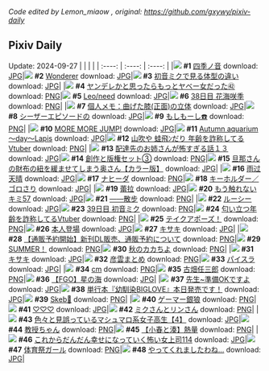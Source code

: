 *Code edited by Lemon_miaow , original: https://github.com/gxywy/pixiv-daily*
## Pixiv Daily 
Update: 2024-09-27
|      |      |      |
| :----: | :----: | :----: |
|![](https://pximg.lemonmiaow.xyz/c/240x480/img-master/img/2024/09/25/19/52/13/122763115_p0_master1200.jpg) **#1** [四季ノ音](https://www.pixiv.net/artworks/122763115) download: [JPG](https://pximg.lemonmiaow.xyz/img-original/img/2024/09/25/19/52/13/122763115_p0.jpg)|![](https://pximg.lemonmiaow.xyz/c/240x480/img-master/img/2024/09/25/21/34/29/122766178_p0_master1200.jpg) **#2** [Wonderer](https://www.pixiv.net/artworks/122766178) download: [JPG](https://pximg.lemonmiaow.xyz/img-original/img/2024/09/25/21/34/29/122766178_p0.jpg)|![](https://pximg.lemonmiaow.xyz/c/240x480/img-master/img/2024/09/26/00/00/41/122771180_p0_master1200.jpg) **#3** [初音ミクで見る体型の違い](https://www.pixiv.net/artworks/122771180) download: [JPG](https://pximg.lemonmiaow.xyz/img-original/img/2024/09/26/00/00/41/122771180_p0.jpg)|
|![](https://pximg.lemonmiaow.xyz/c/240x480/img-master/img/2024/09/26/00/00/51/122771207_p0_master1200.jpg) **#4** [ヤンデレかと思ったらもっとヤベー女だった㊷](https://www.pixiv.net/artworks/122771207) download: [PNG](https://pximg.lemonmiaow.xyz/img-original/img/2024/09/26/00/00/51/122771207_p0.png)|![](https://pximg.lemonmiaow.xyz/c/240x480/img-master/img/2024/09/25/18/08/28/122760711_p0_master1200.jpg) **#5** [Leo/need](https://www.pixiv.net/artworks/122760711) download: [JPG](https://pximg.lemonmiaow.xyz/img-original/img/2024/09/25/18/08/28/122760711_p0.jpg)|![](https://pximg.lemonmiaow.xyz/c/240x480/img-master/img/2024/09/25/00/00/14/122744419_p0_master1200.jpg) **#6** [38日目 花海咲季](https://www.pixiv.net/artworks/122744419) download: [PNG](https://pximg.lemonmiaow.xyz/img-original/img/2024/09/25/00/00/14/122744419_p0.png)|
|![](https://pximg.lemonmiaow.xyz/c/240x480/img-master/img/2024/09/26/06/00/04/122777221_p0_master1200.jpg) **#7** [個人メモ：曲げた膝(正面)の立体](https://www.pixiv.net/artworks/122777221) download: [JPG](https://pximg.lemonmiaow.xyz/img-original/img/2024/09/26/06/00/04/122777221_p0.jpg)|![](https://pximg.lemonmiaow.xyz/c/240x480/img-master/img/2024/09/25/00/11/02/122745042_p0_master1200.jpg) **#8** [シーザーエピソードの](https://www.pixiv.net/artworks/122745042) download: [JPG](https://pximg.lemonmiaow.xyz/img-original/img/2024/09/25/00/11/02/122745042_p0.jpg)|![](https://pximg.lemonmiaow.xyz/c/240x480/img-master/img/2024/09/25/00/00/16/122744434_p0_master1200.jpg) **#9** [もしもーし☎️](https://www.pixiv.net/artworks/122744434) download: [PNG](https://pximg.lemonmiaow.xyz/img-original/img/2024/09/25/00/00/16/122744434_p0.png)|
|![](https://pximg.lemonmiaow.xyz/c/240x480/img-master/img/2024/09/26/17/13/14/122786744_p0_master1200.jpg) **#10** [MORE MORE JUMP!](https://www.pixiv.net/artworks/122786744) download: [JPG](https://pximg.lemonmiaow.xyz/img-original/img/2024/09/26/17/13/14/122786744_p0.jpg)|![](https://pximg.lemonmiaow.xyz/c/240x480/img-master/img/2024/09/25/00/00/08/122744384_p0_master1200.jpg) **#11** [Autumn aquarium～day～Lapis](https://www.pixiv.net/artworks/122744384) download: [JPG](https://pximg.lemonmiaow.xyz/img-original/img/2024/09/25/00/00/08/122744384_p0.jpg)|![](https://pximg.lemonmiaow.xyz/c/240x480/img-master/img/2024/09/25/21/19/27/122765718_p0_master1200.jpg) **#12** [山吹や 蛙飛ﾝだり 年齢を詐称してるVtuber](https://www.pixiv.net/artworks/122765718) download: [PNG](https://pximg.lemonmiaow.xyz/img-original/img/2024/09/25/21/19/27/122765718_p0.png)|
|![](https://pximg.lemonmiaow.xyz/c/240x480/img-master/img/2024/09/26/18/54/44/122788915_p0_master1200.jpg) **#13** [配達先のお姉さんが怖すぎる話１３](https://www.pixiv.net/artworks/122788915) download: [JPG](https://pximg.lemonmiaow.xyz/img-original/img/2024/09/26/18/54/44/122788915_p0.jpg)|![](https://pximg.lemonmiaow.xyz/c/240x480/img-master/img/2024/09/25/21/56/21/122766845_p0_master1200.jpg) **#14** [創作と版権セット③](https://www.pixiv.net/artworks/122766845) download: [PNG](https://pximg.lemonmiaow.xyz/img-original/img/2024/09/25/21/56/21/122766845_p0.png)|![](https://pximg.lemonmiaow.xyz/c/240x480/img-master/img/2024/09/25/00/02/43/122744724_p0_master1200.jpg) **#15** [旦那さんの財布の紐を緩ませてしまう奥さん【カラー版】](https://www.pixiv.net/artworks/122744724) download: [JPG](https://pximg.lemonmiaow.xyz/img-original/img/2024/09/25/00/02/43/122744724_p0.jpg)|
|![](https://pximg.lemonmiaow.xyz/c/240x480/img-master/img/2024/09/26/13/53/47/122783580_p0_master1200.jpg) **#16** [雨过天晴](https://www.pixiv.net/artworks/122783580) download: [JPG](https://pximg.lemonmiaow.xyz/img-original/img/2024/09/26/13/53/47/122783580_p0.jpg)|![](https://pximg.lemonmiaow.xyz/c/240x480/img-master/img/2024/09/25/00/21/49/122745393_p0_master1200.jpg) **#17** [ナヒーダ](https://www.pixiv.net/artworks/122745393) download: [PNG](https://pximg.lemonmiaow.xyz/img-original/img/2024/09/25/00/21/49/122745393_p0.png)|![](https://pximg.lemonmiaow.xyz/c/240x480/img-master/img/2024/09/26/17/26/57/122786945_p0_master1200.jpg) **#18** [キーホルダー／ゴロさり](https://www.pixiv.net/artworks/122786945) download: [JPG](https://pximg.lemonmiaow.xyz/img-original/img/2024/09/26/17/26/57/122786945_p0.jpg)|
|![](https://pximg.lemonmiaow.xyz/c/240x480/img-master/img/2024/09/26/00/04/50/122771480_p0_master1200.jpg) **#19** [蕾拉](https://www.pixiv.net/artworks/122771480) download: [JPG](https://pximg.lemonmiaow.xyz/img-original/img/2024/09/26/00/04/50/122771480_p0.jpg)|![](https://pximg.lemonmiaow.xyz/c/240x480/img-master/img/2024/09/25/18/15/48/122760863_p0_master1200.jpg) **#20** [もう触れないキミ57](https://www.pixiv.net/artworks/122760863) download: [JPG](https://pximg.lemonmiaow.xyz/img-original/img/2024/09/25/18/15/48/122760863_p0.jpg)|![](https://pximg.lemonmiaow.xyz/c/240x480/img-master/img/2024/09/26/00/00/53/122771214_p0_master1200.jpg) **#21** [——散步](https://www.pixiv.net/artworks/122771214) download: [PNG](https://pximg.lemonmiaow.xyz/img-original/img/2024/09/26/00/00/53/122771214_p0.png)|
|![](https://pximg.lemonmiaow.xyz/c/240x480/img-master/img/2024/09/26/00/00/18/122771075_p0_master1200.jpg) **#22** [ルーシー](https://www.pixiv.net/artworks/122771075) download: [JPG](https://pximg.lemonmiaow.xyz/img-original/img/2024/09/26/00/00/18/122771075_p0.jpg)|![](https://pximg.lemonmiaow.xyz/c/240x480/img-master/img/2024/09/26/01/10/07/122773462_p0_master1200.jpg) **#23** [39日目 初音ミク](https://www.pixiv.net/artworks/122773462) download: [PNG](https://pximg.lemonmiaow.xyz/img-original/img/2024/09/26/01/10/07/122773462_p0.png)|![](https://pximg.lemonmiaow.xyz/c/240x480/img-master/img/2024/09/26/21/01/50/122792404_p0_master1200.jpg) **#24** [匂い立つ年齢を詐称してるVtuber](https://www.pixiv.net/artworks/122792404) download: [PNG](https://pximg.lemonmiaow.xyz/img-original/img/2024/09/26/21/01/50/122792404_p0.png)|
|![](https://pximg.lemonmiaow.xyz/c/240x480/img-master/img/2024/09/25/21/12/01/122765515_p0_master1200.jpg) **#25** [テイクアポーズ！](https://www.pixiv.net/artworks/122765515) download: [PNG](https://pximg.lemonmiaow.xyz/img-original/img/2024/09/25/21/12/01/122765515_p0.png)|![](https://pximg.lemonmiaow.xyz/c/240x480/img-master/img/2024/09/25/09/05/57/122752862_p0_master1200.jpg) **#26** [本人登場](https://www.pixiv.net/artworks/122752862) download: [JPG](https://pximg.lemonmiaow.xyz/img-original/img/2024/09/25/09/05/57/122752862_p0.jpg)|![](https://pximg.lemonmiaow.xyz/c/240x480/img-master/img/2024/09/26/13/51/58/122783508_p0_master1200.jpg) **#27** [キサキ](https://www.pixiv.net/artworks/122783508) download: [JPG](https://pximg.lemonmiaow.xyz/img-original/img/2024/09/26/13/51/58/122783508_p0.jpg)|
|![](https://pximg.lemonmiaow.xyz/c/240x480/img-master/img/2024/09/26/10/27/30/122780464_p0_master1200.jpg) **#28** [【通販予約開始】新刊DL販売、通販予約について](https://www.pixiv.net/artworks/122780464) download: [PNG](https://pximg.lemonmiaow.xyz/img-original/img/2024/09/26/10/27/30/122780464_p0.png)|![](https://pximg.lemonmiaow.xyz/c/240x480/img-master/img/2024/09/25/01/25/40/122747091_p0_master1200.jpg) **#29** [SUMMER！](https://www.pixiv.net/artworks/122747091) download: [PNG](https://pximg.lemonmiaow.xyz/img-original/img/2024/09/25/01/25/40/122747091_p0.png)|![](https://pximg.lemonmiaow.xyz/c/240x480/img-master/img/2024/09/26/21/31/28/122793296_p0_master1200.jpg) **#30** [秋のカカちよ](https://www.pixiv.net/artworks/122793296) download: [PNG](https://pximg.lemonmiaow.xyz/img-original/img/2024/09/26/21/31/28/122793296_p0.png)|
|![](https://pximg.lemonmiaow.xyz/c/240x480/img-master/img/2024/09/26/00/00/20/122771080_p0_master1200.jpg) **#31** [キサキ](https://www.pixiv.net/artworks/122771080) download: [JPG](https://pximg.lemonmiaow.xyz/img-original/img/2024/09/26/00/00/20/122771080_p0.jpg)|![](https://pximg.lemonmiaow.xyz/c/240x480/img-master/img/2024/09/25/12/05/34/122755189_p0_master1200.jpg) **#32** [彦雲まとめ](https://www.pixiv.net/artworks/122755189) download: [PNG](https://pximg.lemonmiaow.xyz/img-original/img/2024/09/25/12/05/34/122755189_p0.png)|![](https://pximg.lemonmiaow.xyz/c/240x480/img-master/img/2024/09/26/00/00/59/122771232_p0_master1200.jpg) **#33** [パイスラ](https://www.pixiv.net/artworks/122771232) download: [JPG](https://pximg.lemonmiaow.xyz/img-original/img/2024/09/26/00/00/59/122771232_p0.jpg)|
|![](https://pximg.lemonmiaow.xyz/c/240x480/img-master/img/2024/09/25/20/48/58/122764767_p0_master1200.jpg) **#34** [cm](https://www.pixiv.net/artworks/122764767) download: [PNG](https://pximg.lemonmiaow.xyz/img-original/img/2024/09/25/20/48/58/122764767_p0.png)|![](https://pximg.lemonmiaow.xyz/c/240x480/img-master/img/2024/09/26/00/11/47/122771785_p0_master1200.jpg) **#35** [古畑任三郎](https://www.pixiv.net/artworks/122771785) download: [PNG](https://pximg.lemonmiaow.xyz/img-original/img/2024/09/26/00/11/47/122771785_p0.png)|![](https://pximg.lemonmiaow.xyz/c/240x480/img-master/img/2024/09/25/18/43/54/122761518_p0_master1200.jpg) **#36** [【FGO】星の海](https://www.pixiv.net/artworks/122761518) download: [JPG](https://pximg.lemonmiaow.xyz/img-original/img/2024/09/25/18/43/54/122761518_p0.jpg)|
|![](https://pximg.lemonmiaow.xyz/c/240x480/img-master/img/2024/09/26/00/00/23/122771097_p0_master1200.jpg) **#37** [先生~準備OKですよ](https://www.pixiv.net/artworks/122771097) download: [JPG](https://pximg.lemonmiaow.xyz/img-original/img/2024/09/26/00/00/23/122771097_p0.jpg)|![](https://pximg.lemonmiaow.xyz/c/240x480/img-master/img/2024/09/26/00/25/09/122772227_p0_master1200.jpg) **#38** [単行本『幼馴染BIGLOVE』本日発売です！](https://www.pixiv.net/artworks/122772227) download: [JPG](https://pximg.lemonmiaow.xyz/img-original/img/2024/09/26/00/25/09/122772227_p0.jpg)|![](https://pximg.lemonmiaow.xyz/c/240x480/img-master/img/2024/09/26/00/13/05/122771834_p0_master1200.jpg) **#39** [Skeb💙](https://www.pixiv.net/artworks/122771834) download: [PNG](https://pximg.lemonmiaow.xyz/img-original/img/2024/09/26/00/13/05/122771834_p0.png)|
|![](https://pximg.lemonmiaow.xyz/c/240x480/img-master/img/2024/09/26/00/00/11/122771031_p0_master1200.jpg) **#40** [ゲーマー銀狼](https://www.pixiv.net/artworks/122771031) download: [PNG](https://pximg.lemonmiaow.xyz/img-original/img/2024/09/26/00/00/11/122771031_p0.png)|![](https://pximg.lemonmiaow.xyz/c/240x480/img-master/img/2024/09/25/13/42/10/122756451_p0_master1200.jpg) **#41** [♡♡♡](https://www.pixiv.net/artworks/122756451) download: [JPG](https://pximg.lemonmiaow.xyz/img-original/img/2024/09/25/13/42/10/122756451_p0.jpg)|![](https://pximg.lemonmiaow.xyz/c/240x480/img-master/img/2024/09/26/00/19/49/122772057_p0_master1200.jpg) **#42** [ミクさんとリンさん](https://www.pixiv.net/artworks/122772057) download: [PNG](https://pximg.lemonmiaow.xyz/img-original/img/2024/09/26/00/19/49/122772057_p0.png)|
|![](https://pximg.lemonmiaow.xyz/c/240x480/img-master/img/2024/09/25/17/01/22/122759313_p0_master1200.jpg) **#43** [色々と見誤っているマシュマロ系女子高生【4】](https://www.pixiv.net/artworks/122759313) download: [JPG](https://pximg.lemonmiaow.xyz/img-original/img/2024/09/25/17/01/22/122759313_p0.jpg)|![](https://pximg.lemonmiaow.xyz/c/240x480/img-master/img/2024/09/25/00/00/32/122744514_p0_master1200.jpg) **#44** [教授ちゃん](https://www.pixiv.net/artworks/122744514) download: [PNG](https://pximg.lemonmiaow.xyz/img-original/img/2024/09/25/00/00/32/122744514_p0.png)|![](https://pximg.lemonmiaow.xyz/c/240x480/img-master/img/2024/09/26/19/34/23/122789875_p0_master1200.jpg) **#45** [【小春と湊】熱量](https://www.pixiv.net/artworks/122789875) download: [PNG](https://pximg.lemonmiaow.xyz/img-original/img/2024/09/26/19/34/23/122789875_p0.png)|
|![](https://pximg.lemonmiaow.xyz/c/240x480/img-master/img/2024/09/27/11/06/17/122786508_p0_master1200.jpg) **#46** [これからだんだん幸せになっていく怖い女上司114](https://www.pixiv.net/artworks/122786508) download: [JPG](https://pximg.lemonmiaow.xyz/img-original/img/2024/09/27/11/06/17/122786508_p0.jpg)|![](https://pximg.lemonmiaow.xyz/c/240x480/img-master/img/2024/09/25/18/52/30/122761695_p0_master1200.jpg) **#47** [体育祭ガール](https://www.pixiv.net/artworks/122761695) download: [PNG](https://pximg.lemonmiaow.xyz/img-original/img/2024/09/25/18/52/30/122761695_p0.png)|![](https://pximg.lemonmiaow.xyz/c/240x480/img-master/img/2024/09/25/00/22/02/122745399_p0_master1200.jpg) **#48** [やってくれましたわね...](https://www.pixiv.net/artworks/122745399) download: [JPG](https://pximg.lemonmiaow.xyz/img-original/img/2024/09/25/00/22/02/122745399_p0.jpg)|
